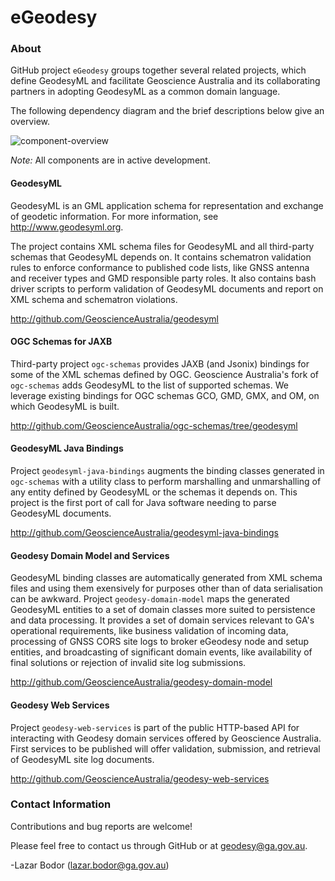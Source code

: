 # eGeodesy

### About

GitHub project `eGeodesy` groups together several related projects, which
define GeodesyML and facilitate Geoscience Australia and its collaborating
partners in adopting GeodesyML as a common domain language.

The following dependency diagram and the brief descriptions below give an overview.

![component-overview](https://cloud.githubusercontent.com/assets/5760996/14482081/20ab8864-017c-11e6-94dc-ba0943b7b274.png)

*Note:* All components are in active development.

#### GeodesyML

GeodesyML is an GML application schema for representation and exchange of
geodetic information. For more information, see http://www.geodesyml.org.

The project contains XML schema files for GeodesyML and all third-party schemas
that GeodesyML depends on. It contains schematron validation rules to enforce
conformance to published code lists, like GNSS antenna and receiver types and
GMD responsible party roles. It also contains bash driver scripts to perform
validation of GeodesyML documents and report on XML schema and schematron
violations.

http://github.com/GeoscienceAustralia/geodesyml


#### OGC Schemas for JAXB

Third-party project `ogc-schemas` provides JAXB (and Jsonix) bindings for some of the XML
schemas defined by OGC. Geoscience Australia's fork of `ogc-schemas` adds
GeodesyML to the list of supported schemas. We leverage existing bindings for
OGC schemas GCO, GMD, GMX, and OM, on which GeodesyML is built.

http://github.com/GeoscienceAustralia/ogc-schemas/tree/geodesyml

#### GeodesyML Java Bindings

Project `geodesyml-java-bindings` augments the binding classes
generated in `ogc-schemas` with a utility class to perform marshalling and
unmarshalling of any entity defined by GeodesyML or the schemas it depends on.
This project is the first port of call for Java software needing to parse
GeodesyML documents.

http://github.com/GeoscienceAustralia/geodesyml-java-bindings

#### Geodesy Domain Model and Services

GeodesyML binding classes are automatically generated from XML schema files and
using them exensively for purposes other than of data serialisation can be
awkward. Project `geodesy-domain-model` maps the generated GeodesyML entities
to a set of domain classes more suited to persistence and data processing.
It provides a set of domain services relevant to GA's operational requirements,
like business validation of incoming data, processing of GNSS CORS site logs to
broker eGeodesy node and setup entities, and broadcasting of significant domain
events, like availability of final solutions or rejection of invalid site log
submissions.

http://github.com/GeoscienceAustralia/geodesy-domain-model

#### Geodesy Web Services

Project `geodesy-web-services` is part of the public HTTP-based API for interacting with
Geodesy domain services offered by Geoscience Australia. First services to
be published will offer validation, submission, and retrieval of
GeodesyML site log documents.

http://github.com/GeoscienceAustralia/geodesy-web-services


### Contact Information

Contributions and bug reports are welcome!

Please feel free to contact us through GitHub or at geodesy@ga.gov.au.

-Lazar Bodor (lazar.bodor@ga.gov.au)






